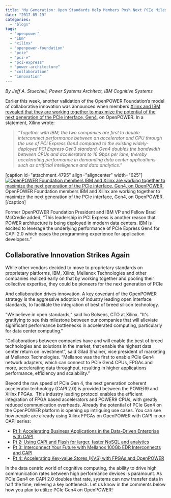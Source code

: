 ```yaml
---
title: "My Generation: Open Standards Help Members Push Next PCIe Milestone Forward"
date: "2017-05-19"
categories: 
  - "blogs"
tags: 
  - "openpower"
  - "ibm"
  - "xilinx"
  - "openpower-foundation"
  - "pcie"
  - "pci-e"
  - "pci-express"
  - "power-architecture"
  - "collaboration"
  - "innovation"
---
```


_By Jeff A. Stuecheli, Power Systems Architect, IBM Cognitive Systems_

Earlier this week, another validation of the OpenPOWER Foundation’s model of collaborative innovation was announced when members [Xilinx and IBM revealed that they are working together to maximize the potential of the next generation of the PCIe interface, Gen4](https://www.xilinx.com/news/press/2017/xilinx-and-ibm-first-to-double-interconnect-performance-for-accelerated-cloud-computing-with-new-pci-express-standard.html), on OpenPOWER. In a statement, Xilinx wrote:

> _“Together with IBM, the two companies are first to double interconnect performance between an accelerator and CPU through the use of PCI Express Gen4 compared to the existing widely-deployed PCI Express Gen3 standard. Gen4 doubles the bandwidth between CPUs and accelerators to 16 Gbps per lane, thereby accelerating performance in demanding data center applications such as artificial intelligence and data analytics.”_

\[caption id="attachment\_4795" align="aligncenter" width="625"\][![OpenPOWER Foundation members IBM and Xilinx are working together to maximize the next generation of the PCIe interface, Gen4, on OpenPOWER.](images/IBM-_-XILINX-1024x477.png)](https://openpowerfoundation.org/wp-content/uploads/2017/05/IBM-_-XILINX.png) OpenPOWER Foundation members IBM and Xilinx are working together to maximize the next generation of the PCIe interface, Gen4, on OpenPOWER.\[/caption\]

Former OpenPOWER Foundation President and IBM VP and Fellow Brad McCredie added, “This leadership in PCI Express is another reason that POWER architecture is being deployed in modern data centers. IBM is excited to leverage the underlying performance of PCIe Express Gen4 for CAPI 2.0 which eases the programming experience for application developers.”

## Collaborative Innovation Strikes Again

While other vendors decided to move to proprietary standards on proprietary platforms, IBM, Xilinx, Mellanox Technologies and other companies realized early on that by working together and pooling their collective expertise, they could be pioneers for the next generation of PCIe

And collaboration drives innovation. A key covenant of the OpenPOWER strategy is the aggressive adoption of industry leading open interface standards, to facilitate the integration of best of breed silicon technology.

"We believe in open standards," said Ivo Bolsens, CTO at Xilinx. "It's gratifying to see this milestone between our companies that will alleviate significant performance bottlenecks in accelerated computing, particularly for data center computing."

“Collaborations between companies have and will enable the best of breed technologies and solutions in the market, that enable the highest data center return on investment”, said Gilad Shainer, vice president of marketing at Mellanox Technologies. “Mellanox was the first to enable PCIe Gen4 network adapters, which can connect to PCIe Gen4 CPUs, FPGAs and more, accelerating data throughput, resulting in higher applications performance, efficiency and scalability.”

Beyond the raw speed of PCIe Gen 4, the next generation coherent accelerator technology (CAPI 2.0) is provided between the POWER9 and Xilinx FPGAs.  This industry leading protocol enables the efficient integration of FPGA based accelerators and POWER9 CPUs, with greatly reduced communication overheads. Already the potential of PCIe Gen4 on the OpenPOWER platform is opening up intriguing use cases. You can see how people are already using Xilinx FPGAs on OpenPOWER with CAPI in our CAPI series:

- [Pt 1: Accelerating Business Applications in the Data-Driven Enterprise with CAPI](https://openpowerfoundation.org/blogs/capi-drives-business-performance/)
- [Pt 2: Using CAPI and Flash for larger, faster NoSQL and analytics](https://openpowerfoundation.org/blogs/capi-and-flash-for-larger-faster-nosql-and-analytics/)
- [Pt 3: Interconnect Your Future with Mellanox 100Gb EDR Interconnects and CAPI](https://openpowerfoundation.org/blogs/interconnect-your-future-mellanox-100gb-edr-capi-infiniband-and-interconnects/)
- [Pt 4: Accelerating Key-value Stores (KVS) with FPGAs and OpenPOWER](https://openpowerfoundation.org/blogs/accelerating-key-value-stores-kvs-with-fpgas-and-openpower/)

In the data centric world of cognitive computing, the ability to drive high communication rates between high performance devices is paramount. As PCIe Gen4 on CAPI 2.0 doubles that rate, systems can now transfer data in half the time, relieving a key bottleneck. Let us know in the comments below how you plan to utilize PCIe Gen4 on OpenPOWER!
